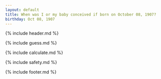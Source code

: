 ```yaml
---
layout: default
title: When was I or my baby conceived if born on October 08, 1907?
birthday: Oct 08, 1907
---
```


{% include header.md %}

{% include guess.md %}

{% include calculate.md %}

{% include safety.md %}

{% include footer.md %}



